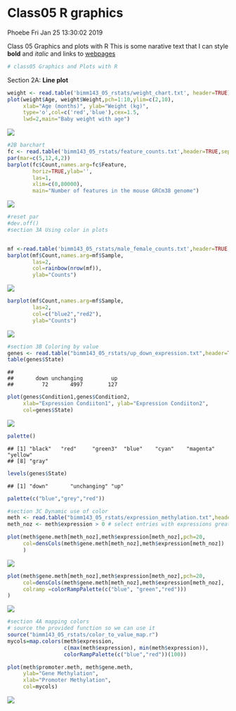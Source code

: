 Class05 R graphics
================
Phoebe
Fri Jan 25 13:30:02 2019

Class 05 Graphics and plots with R This is some narative text that I can style **bold** and *italic* and links to [webpages](https://rmarkdown.rstudio.com/articles_report_from_r_script.html)

``` r
# class05 Graphics and Plots with R
```

Section 2A: **Line plot**

``` r
weight <- read.table('bimm143_05_rstats/weight_chart.txt', header=TRUE)
plot(weight$Age, weight$Weight,pch=1:10,ylim=c(2,10),
     xlab="Age (months)", ylab="Weight (kg)",
     type='o',col=c('red','blue'),cex=1.5,
     lwd=2,main="Baby weight with age")
```

![](class05_files/figure-markdown_github/unnamed-chunk-2-1.png)

``` r
#2B barchart
fc <- read.table('bimm143_05_rstats/feature_counts.txt',header=TRUE,sep='\t')
par(mar=c(5,12,4,2))
barplot(fc$Count,names.arg=fc$Feature,
        horiz=TRUE,ylab='',
        las=1,
        xlim=c(0,80000),
        main="Number of features in the mouse GRCm38 genome")
```

![](class05_files/figure-markdown_github/unnamed-chunk-2-2.png)

``` r
#reset par
#dev.off()
#section 3A Using color in plots


mf <-read.table('bimm143_05_rstats/male_female_counts.txt',header=TRUE,sep='\t') 
barplot(mf$Count,names.arg=mf$Sample,
        las=2,
        col=rainbow(nrow(mf)),
        ylab="Counts")
```

![](class05_files/figure-markdown_github/unnamed-chunk-2-3.png)

``` r
barplot(mf$Count,names.arg=mf$Sample,
        las=2,
        col=c("blue2","red2"),
        ylab="Counts")
```

![](class05_files/figure-markdown_github/unnamed-chunk-2-4.png)

``` r
#section 3B Coloring by value
genes <- read.table("bimm143_05_rstats/up_down_expression.txt",header=TRUE,sep="\t")
table(genes$State)
```

    ## 
    ##       down unchanging         up 
    ##         72       4997        127

``` r
plot(genes$Condition1,genes$Condition2,
     xlab="Expression Condiiton1", ylab="Expression Condiiton2",
     col=genes$State)
```

![](class05_files/figure-markdown_github/unnamed-chunk-2-5.png)

``` r
palette()
```

    ## [1] "black"   "red"     "green3"  "blue"    "cyan"    "magenta" "yellow" 
    ## [8] "gray"

``` r
levels(genes$State)
```

    ## [1] "down"       "unchanging" "up"

``` r
palette(c("blue","grey","red"))

#section 3C Dynamic use of color
meth <- read.table("bimm143_05_rstats/expression_methylation.txt",header=TRUE,sep='\t')
meth_noz <- meth$expression > 0 # select entries with expressions greater than 0

plot(meth$gene.meth[meth_noz],meth$expression[meth_noz],pch=20,
     col=densCols(meth$gene.meth[meth_noz],meth$expression[meth_noz])
     )
```

![](class05_files/figure-markdown_github/unnamed-chunk-2-6.png)

``` r
plot(meth$gene.meth[meth_noz],meth$expression[meth_noz],pch=20,
     col=densCols(meth$gene.meth[meth_noz],meth$expression[meth_noz],
     colramp =colorRampPalette(c("blue", "green","red")))
)
```

![](class05_files/figure-markdown_github/unnamed-chunk-2-7.png)

``` r
#section 4A mapping colors
# source the provided function so we can use it
source("bimm143_05_rstats/color_to_value_map.r")
mycols=map.colors(meth$expression, 
                  c(max(meth$expression), min(meth$expression)), 
                  colorRampPalette(c("blue","red"))(100))

plot(meth$promoter.meth, meth$gene.meth, 
     ylab="Gene Methylation", 
     xlab="Promoter Methylation", 
     col=mycols)
```

![](class05_files/figure-markdown_github/unnamed-chunk-2-8.png)
